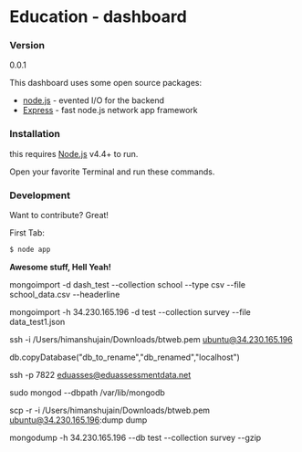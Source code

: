 # Education - dashboard

### Version
0.0.1

This dashboard uses some open source packages:

* [node.js] - evented I/O for the backend
* [Express] - fast node.js network app framework


### Installation

this requires [Node.js](https://nodejs.org/) v4.4+ to run.


Open your favorite Terminal and run these commands.

### Development

Want to contribute? Great!

First Tab:
```sh
$ node app
```

**Awesome stuff, Hell Yeah!**


   [node.js]: <http://nodejs.org>
   [express]: <http://expressjs.com>



mongoimport -d dash_test --collection school  --type csv --file school_data.csv  --headerline

mongoimport -h 34.230.165.196 -d test --collection survey --file data_test1.json

ssh -i /Users/himanshujain/Downloads/btweb.pem ubuntu@34.230.165.196

db.copyDatabase("db_to_rename","db_renamed","localhost")

ssh -p 7822 eduasses@eduassessmentdata.net

sudo mongod --dbpath /var/lib/mongodb

scp -r -i /Users/himanshujain/Downloads/btweb.pem ubuntu@34.230.165.196:dump dump

mongodump -h 34.230.165.196 --db test --collection survey --gzip
